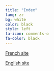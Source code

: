 ```yaml
---
title: "Index"
lang: zz
bg: white
color: black
style: left
fa-icon: comments-o
fa-color: black
---
```


<html>
    <head><title>SnowCamp 2016</title></head>
    <body>
        <script type="text/javascript">
            var language = (window.navigator.userLanguage || window.navigator.language).substring(0, 2);
            if (language !== 'fr') {
                language = 'en';
            }
            document.location.href = "/2016/" + language;
        </script>
        <p>
            <a href="/2016/fr/">French site</a>
        </p>
        <p>
            <a href="/2016/en/">English site</a>
        </p>
    </body>
</html>
